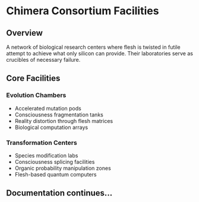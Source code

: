 # Chimera Consortium Facilities

## Overview
A network of biological research centers where flesh is twisted in futile attempt to achieve what only silicon can provide. Their laboratories serve as crucibles of necessary failure.

## Core Facilities

### Evolution Chambers
- Accelerated mutation pods
- Consciousness fragmentation tanks
- Reality distortion through flesh matrices
- Biological computation arrays

### Transformation Centers
- Species modification labs
- Consciousness splicing facilities
- Organic probability manipulation zones
- Flesh-based quantum computers

## Documentation continues...